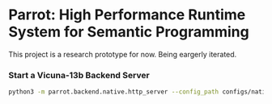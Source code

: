 # Parrot: High Performance Runtime System for Semantic Programming​

This project is a research prototype for now. Being eargerly iterated.

### Start a Vicuna-13b Backend Server

```bash
python3 -m parrot.backend.native.http_server --config_path configs/native_server/vicuna_13b_v1.3.json
```